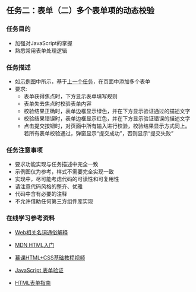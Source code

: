 ## 任务二：表单（二）多个表单项的动态校验

### 任务目的
- 加强对JavaScript的掌握
- 熟悉常用表单处理逻辑
### 任务描述
- 如[示例图][1]中所示，基于[上一个任务][2]，在页面中添加多个表单
- 要求:
  - 表单获得焦点时，下方显示表单填写规则
  - 表单失去焦点时校验表单内容
  - 校验结果正确时，表单边框显示绿色，并在下方显示验证通过的描述文字
  - 校验结果错误时，表单边框显示红色，并在下方显示验证错误的描述文字
  - 点击提交按钮时，对页面中所有输入进行校验，校验结果显示方式同上。若所有表单校验通过，弹窗显示“提交成功”，否则显示“提交失败”
### 任务注意事项
- 要求功能实现与任务描述中完全一致
- 示例图仅为参考，样式不需要完全实现一致
- 实现中，尽可能考虑代码的可读性和可复用性
- 请注意代码风格的整齐、优雅
- 代码中含有必要的注释
- 不允许借助任何第三方组件库实现
### 在线学习参考资料
- [Web相关名词通俗解释][3]
- [MDN HTML入门][4]
- [慕课HTML+CSS基础教程视频][5]
- [JavaScript 表单验证][6]
- [HTML表单指南][7]


  [1]: http://7xrp04.com1.z0.glb.clouddn.com/task_2_30_1.jpg
  [2]: http://ife.baidu.com/course/detail/id/97
  [3]: https://www.zhihu.com/question/22689579
  [4]: https://developer.mozilla.org/zh-CN/docs/Web/Guide/HTML/Introduction
  [5]: http://www.imooc.com/learn/9
  [6]: http://www.w3school.com.cn/js/js_form_validation.asp
  [7]: https://developer.mozilla.org/zh-CN/docs/Web/Guide/HTML/Forms